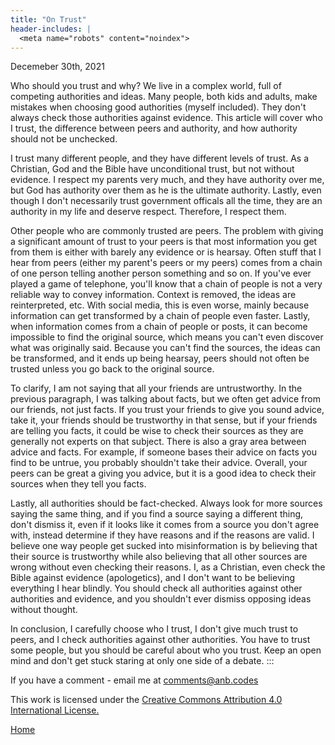```yaml
---
title: "On Trust"
header-includes: |
  <meta name="robots" content="noindex">
---
```


Decemeber 30th, 2021

Who should you trust and why? We live in a complex world, full of competing
authorities and ideas. Many people, both kids and adults, make mistakes when
choosing good authorities (myself included). They don't always check those
authorities against evidence. This article will cover who I trust, the
difference between peers and authority, and how authority should not be
unchecked.

I trust many different people, and they have different levels of trust. As a
Christian, God and the Bible have unconditional trust, but not without evidence.
I respect my parents very much, and they have authority over me, but God has
authority over them as he is the ultimate authority. Lastly, even though I don't
necessarily trust government officals all the time, they are an authority in my
life and deserve respect. Therefore, I respect them.

Other people who are commonly trusted are peers. The problem with giving a
significant amount of trust to your peers is that most information you get from
them is either with barely any evidence or is hearsay. Often stuff that I hear
from peers (either my parent's peers or my peers) comes from a chain of one
person telling another person something and so on. If you've ever played a game
of telephone, you'll know that a chain of people is not a very reliable way to
convey information. Context is removed, the ideas are reinterpreted, etc. With
social media, this is even worse, mainly because information can get transformed
by a chain of people even faster. Lastly, when information comes from a chain of
people or posts, it can become impossible to find the original source, which
means you can't even discover what was originally said. Because you can't find
the sources, the ideas can be transformed, and it ends up being hearsay, peers
should not often be trusted unless you go back to the original source.

To clarify, I am not saying that all your friends are untrustworthy. In the
previous paragraph, I was talking about facts, but we often get advice from our
friends, not just facts. If you trust your friends to give you sound advice,
take it, your friends should be trustworthy in that sense, but if your friends
are telling you facts, it could be wise to check their sources as they are
generally not experts on that subject. There is also a gray area between advice
and facts. For example, if someone bases their advice on facts you find to be
untrue, you probably shouldn't take their advice. Overall, your peers can be
great a giving you advice, but it is a good idea to check their sources when
they tell you facts.

Lastly, all authorities should be fact-checked. Always look for more sources
saying the same thing, and if you find a source saying a different thing, don't
dismiss it, even if it looks like it comes from a source you don't agree with,
instead determine if they have reasons and if the reasons are valid. I believe
one way people get sucked into misinformation is by believing that their source
is trustworthy while also believing that all other sources are wrong without
even checking their reasons. I, as a Christian, even check the Bible against
evidence (apologetics), and I don't want to be believing everything I hear
blindly. You should check all authorities against other authorities and
evidence, and you shouldn't ever dismiss opposing ideas without thought.

In conclusion, I carefully choose who I trust, I don't give much trust to peers,
and I check authorities against other authorities. You have to trust some
people, but you should be careful about who you trust. Keep an open mind and
don't get stuck staring at only one side of a debate. :::

If you have a comment - email me at <comments@anb.codes>

This work is licensed under the
[Creative Commons Attribution 4.0 International
License.](http://creativecommons.org/licenses/by/4.0/)

[Home](/)
